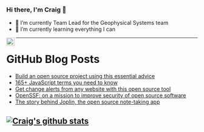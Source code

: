 ### Hi there, I'm Craig 👋

<!--
**CraigTeelFugro/CraigTeelFugro** is a ✨ _special_ ✨ repository because its `README.md` (this file) appears on your GitHub profile.

Here are some ideas to get you started:
-->

- 🔭 I’m currently Team Lead for the Geophysical Systems team
- 🌱 I’m currently learning everything I can

[<img align="left" alt="Craig Teel | LinkedIn" width="22px" src="https://cdn.jsdelivr.net/npm/simple-icons@v3/icons/linkedin.svg" />][linkedin]

---

# GitHub Blog Posts

<!-- BLOG-POST-LIST:START -->
- [Build an open source project using this essential advice](https://opensource.com/article/22/9/build-open-source-project)
- [165+ JavaScript terms you need to know](https://opensource.com/article/22/9/javascript-glossary)
- [Get change alerts from any website with this open source tool](https://opensource.com/article/22/9/changedetection-io-open-source-website-changes)
- [OpenSSF: on a mission to improve security of open source software](https://opensource.com/article/22/9/openssf-open-source-software-security)
- [The story behind Joplin, the open source note-taking app](https://opensource.com/article/22/9/joplin-interview)
<!-- BLOG-POST-LIST:END -->

## [![Craig's github stats](https://github-readme-stats.vercel.app/api?username=craigteelfugro)](https://github.com/anuraghazra/github-readme-stats)


[linkedin]: https://linkedin.com/in/craig-teel-b8786771
